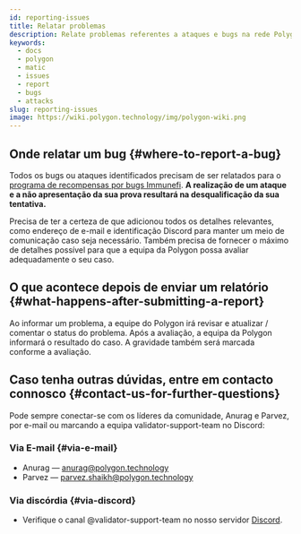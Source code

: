 ```yaml
---
id: reporting-issues
title: Relatar problemas
description: Relate problemas referentes a ataques e bugs na rede Polygon.
keywords:
  - docs
  - polygon
  - matic
  - issues
  - report
  - bugs
  - attacks
slug: reporting-issues
image: https://wiki.polygon.technology/img/polygon-wiki.png
---
```


## Onde relatar um bug {#where-to-report-a-bug}

Todos os bugs ou ataques identificados precisam de ser relatados para o [programa de recompensas por bugs Immunefi](https://immunefi.com/bounty/polygon/). **A realização de um ataque e a não apresentação da sua prova resultará na desqualificação da sua tentativa.**

Precisa de ter a certeza de que adicionou todos os detalhes relevantes, como endereço de e-mail e identificação Discord para manter um meio de comunicação caso seja necessário. Também precisa de fornecer o máximo de detalhes possível para que a equipa da Polygon possa avaliar adequadamente o seu caso.

## O que acontece depois de enviar um relatório {#what-happens-after-submitting-a-report}

Ao informar um problema, a equipe do Polygon irá revisar e atualizar / comentar o status do problema. Após a avaliação, a equipa da Polygon informará o resultado do caso. A gravidade também será marcada conforme a avaliação.

## Caso tenha outras dúvidas, entre em contacto connosco {#contact-us-for-further-questions}

Pode sempre conectar-se com os líderes da comunidade, Anurag e Parvez, por e-mail ou marcando a equipa validator-support-team no Discord:

### Via E-mail {#via-e-mail}

* Anurag — anurag@polygon.technology
* Parvez — parvez.shaikh@polygon.technology

### Via discórdia {#via-discord}

* Verifique o canal @validator-support-team no nosso servidor [Discord](https://discord.com/invite/0xPolygon).
